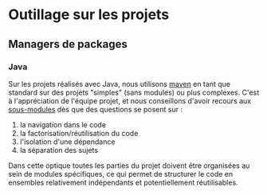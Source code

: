 # Outillage sur les projets

## Managers de packages

### Java

Sur les projets réalisés avec Java, nous utilisons [maven](https://maven.apache.org/) en tant que standard sur des
projets "simples" (sans modules) ou plus complexes. C'est à l'appréciation de l'équipe projet, et nous conseillons
d'avoir recours aux [sous-modules](https://maven.apache.org/guides/mini/guide-multiple-modules-4.html) dès que des
questions se posent sur : 
1. la navigation dans le code
2. la factorisation/réutilisation du code 
3. l'isolation d'une dépendance
4. la séparation des sujets

Dans cette optique toutes les parties du projet doivent être organisées au sein de modules spécifiques, ce qui permet de
structurer le code en ensembles relativement indépendants et potentiellement réutilisables.
